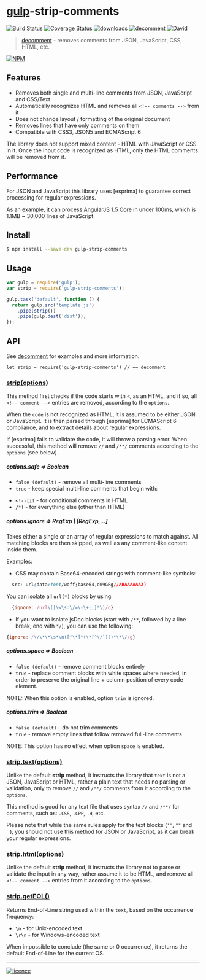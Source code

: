 # [gulp](http://gulpjs.com)-strip-comments

[![Build Status](https://img.shields.io/travis/RnbWd/gulp-strip-comments.svg?style=flat-square)](https://travis-ci.org/RnbWd/gulp-strip-comments)
[![Coverage Status](https://coveralls.io/repos/RnbWd/gulp-strip-comments/badge.svg?branch=master&service=github)](https://coveralls.io/github/RnbWd/gulp-strip-comments?branch=master)
[![downloads](https://img.shields.io/npm/dt/gulp-strip-comments.svg?style=flat-square)](https://www.npmjs.com/package/gulp-strip-comments)
[![decomment](https://img.shields.io/badge/decomment-v0.8.6-blue.svg?style=flat-square)](https://github.com/vitaly-t/decomment)
[![David](https://david-dm.org/rnbwd/gulp-strip-comments.svg?style=flat-square)](https://david-dm.org/rnbwd/gulp-strip-comments)

> [decomment](https://github.com/vitaly-t/decomment) - removes comments from JSON, JavaScript, CSS, HTML, etc.

[![NPM](https://nodei.co/npm/gulp-strip-comments.png?downloads=true&downloadRank=true&stars=true)](https://nodei.co/npm/gulp-strip-comments/)


## Features

* Removes both single and multi-line comments from JSON, JavaScript and CSS/Text
* Automatically recognizes HTML and removes all `<!-- comments -->` from it
* Does not change layout / formatting of the original document
* Removes lines that have only comments on them
* Compatible with CSS3, JSON5 and ECMAScript 6

The library does not support mixed content - HTML with JavaScript or CSS in it.
Once the input code is recognized as HTML, only the HTML comments will be removed from it.

## Performance

For JSON and JavaScript this library uses [esprima] to guarantee correct processing for regular expressions.

As an example, it can process [AngularJS 1.5 Core](https://code.angularjs.org/1.5.0/angular.js)
in under 100ms, which is 1.1MB ~ 30,000 lines of JavaScript.


## Install

```sh
$ npm install --save-dev gulp-strip-comments
```

## Usage

```js
var gulp = require('gulp');
var strip = require('gulp-strip-comments');

gulp.task('default', function () {
  return gulp.src('template.js')
    .pipe(strip())
    .pipe(gulp.dest('dist'));
});
```

## API

See [decomment](https://github.com/vitaly-t/decomment#api) for examples and more information.

```
let strip = require('gulp-strip-comments') // == decomment
```

### [strip(options)](https://github.com/vitaly-t/decomment#decommentcode-options--string)

This method first checks if the code starts with `<`, as an HTML, and if so, all `<!-- comment -->` entries
are removed, according to the `options`.

When the `code` is not recognized as HTML, it is assumed to be either JSON or JavaScript. It is then parsed
through [esprima] for ECMAScript 6 compliance, and to extract details about regular expressions.

If [esprima] fails to validate the code, it will throw a parsing error. When successful, this method will remove
`//` and `/**/` comments according to the `options` (see below).

##### options.safe ⇒ Boolean

* `false (default)` - remove all multi-line comments
* `true` - keep special multi-line comments that begin with:
 - `<!--[if` - for conditional comments in HTML
 - `/*!` - for everything else (other than HTML)

##### options.ignore ⇒ RegExp | [RegExp,...]

Takes either a single or an array of regular expressions to match against.
All matching blocks are then skipped, as well as any comment-like content inside them.

Examples:

* CSS may contain Base64-encoded strings with comment-like symbols:
```css
  src: url(data:font/woff;base64,d09GRg//ABAAAAAAZ)
```
You can isolate all `url(*)` blocks by using:
```js
  {ignore: /url\([\w\s:\/=\-\+;,]*\)/g}
```
* If you want to isolate jsDoc blocks (start with `/**`, followed by a line break, end with `*/`),
you can use the following:
```js
{ignore: /\/\*\*\s*\n([^\*]*(\*[^\/])?)*\*\//g}
```

##### options.space ⇒ Boolean

* `false (default)` - remove comment blocks entirely
* `true` - replace comment blocks with white spaces where needed, in order to preserve the original line + column position of every code element.

NOTE: When this option is enabled, option `trim` is ignored.

##### options.trim ⇒ Boolean

* `false (default)` - do not trim comments
* `true` - remove empty lines that follow removed full-line comments

NOTE: This option has no effect when option `space` is enabled.

### [strip.text(options)](https://github.com/vitaly-t/decomment#decommenttexttext-options--string)

Unlike the default **strip** method, it instructs the library that `text` is not a JSON, JavaScript or HTML, rather a plain text that needs no parsing or validation, only to remove `//` and `/**/` comments from it according to the `options`.

This method is good for any text file that uses syntax `//` and `/**/` for comments, such as: `.CSS`, `.CPP`, `.H`, etc.

Please note that while the same rules apply for the text blocks (`''`, `""` and \`\`), you should not use this method for JSON or JavaScript, as it can break your regular expressions.

### [strip.html(options)](https://github.com/vitaly-t/decomment#decommenthtmlhtml-options--string)

Unlike the default **strip** method, it instructs the library not to parse
or validate the input in any way, rather assume it to be HTML, and remove all
`<!-- comment -->` entries from it according to the `options`.

### [strip.getEOL()](https://github.com/vitaly-t/decomment#decommentgeteoltext--string)

Returns End-of-Line string used within the `text`, based on the occurrence frequency:

* `\n` - for Unix-encoded text
* `\r\n` - for Windows-encoded text

When impossible to conclude (the same or 0 occurrence), it returns the default End-of-Line for the current OS.

-------


[![licence](https://img.shields.io/npm/l/gulp-strip-comments.svg?style=flat-square)](https://opensource.org/licenses/MIT)
